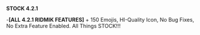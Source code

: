 **STOCK 4.2.1** 

-**[ALL 4.2.1 RIDMIK FEATURES]** + 150 Emojis, HI-Quality Icon, No Bug Fixes, No Extra Feature Enabled. All Things STOCK!!!

